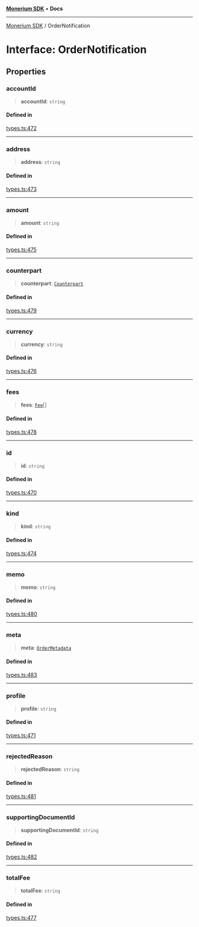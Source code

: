 [**Monerium SDK**](../README.md) • **Docs**

---

[Monerium SDK](../README.md) / OrderNotification

# Interface: OrderNotification

## Properties

### accountId

> **accountId**: `string`

#### Defined in

[types.ts:472](https://github.com/monerium/js-monorepo/blob/b10be252d44a0e68c58bc7ef6fab8947911e4a7a/packages/sdk/src/types.ts#L472)

---

### address

> **address**: `string`

#### Defined in

[types.ts:473](https://github.com/monerium/js-monorepo/blob/b10be252d44a0e68c58bc7ef6fab8947911e4a7a/packages/sdk/src/types.ts#L473)

---

### amount

> **amount**: `string`

#### Defined in

[types.ts:475](https://github.com/monerium/js-monorepo/blob/b10be252d44a0e68c58bc7ef6fab8947911e4a7a/packages/sdk/src/types.ts#L475)

---

### counterpart

> **counterpart**: [`Counterpart`](Counterpart.md)

#### Defined in

[types.ts:479](https://github.com/monerium/js-monorepo/blob/b10be252d44a0e68c58bc7ef6fab8947911e4a7a/packages/sdk/src/types.ts#L479)

---

### currency

> **currency**: `string`

#### Defined in

[types.ts:476](https://github.com/monerium/js-monorepo/blob/b10be252d44a0e68c58bc7ef6fab8947911e4a7a/packages/sdk/src/types.ts#L476)

---

### fees

> **fees**: [`Fee`](Fee.md)[]

#### Defined in

[types.ts:478](https://github.com/monerium/js-monorepo/blob/b10be252d44a0e68c58bc7ef6fab8947911e4a7a/packages/sdk/src/types.ts#L478)

---

### id

> **id**: `string`

#### Defined in

[types.ts:470](https://github.com/monerium/js-monorepo/blob/b10be252d44a0e68c58bc7ef6fab8947911e4a7a/packages/sdk/src/types.ts#L470)

---

### kind

> **kind**: `string`

#### Defined in

[types.ts:474](https://github.com/monerium/js-monorepo/blob/b10be252d44a0e68c58bc7ef6fab8947911e4a7a/packages/sdk/src/types.ts#L474)

---

### memo

> **memo**: `string`

#### Defined in

[types.ts:480](https://github.com/monerium/js-monorepo/blob/b10be252d44a0e68c58bc7ef6fab8947911e4a7a/packages/sdk/src/types.ts#L480)

---

### meta

> **meta**: [`OrderMetadata`](OrderMetadata.md)

#### Defined in

[types.ts:483](https://github.com/monerium/js-monorepo/blob/b10be252d44a0e68c58bc7ef6fab8947911e4a7a/packages/sdk/src/types.ts#L483)

---

### profile

> **profile**: `string`

#### Defined in

[types.ts:471](https://github.com/monerium/js-monorepo/blob/b10be252d44a0e68c58bc7ef6fab8947911e4a7a/packages/sdk/src/types.ts#L471)

---

### rejectedReason

> **rejectedReason**: `string`

#### Defined in

[types.ts:481](https://github.com/monerium/js-monorepo/blob/b10be252d44a0e68c58bc7ef6fab8947911e4a7a/packages/sdk/src/types.ts#L481)

---

### supportingDocumentId

> **supportingDocumentId**: `string`

#### Defined in

[types.ts:482](https://github.com/monerium/js-monorepo/blob/b10be252d44a0e68c58bc7ef6fab8947911e4a7a/packages/sdk/src/types.ts#L482)

---

### totalFee

> **totalFee**: `string`

#### Defined in

[types.ts:477](https://github.com/monerium/js-monorepo/blob/b10be252d44a0e68c58bc7ef6fab8947911e4a7a/packages/sdk/src/types.ts#L477)
